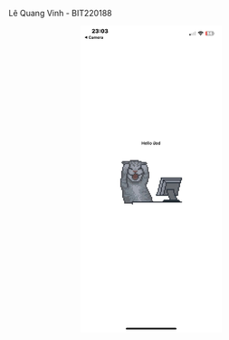 Lê Quang Vinh - BIT220188
<p align="center">
  <img src="ketqua.png" alt="ketqua.png" width="250"/>
</p>